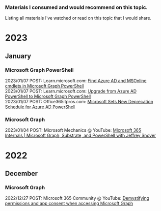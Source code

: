 
### Materials I consumed and would recommend on this topic.

Listing all materials I've watched or read on this topic that I would share.


# 2023

## January

### Microsoft Graph PowerShell
2023/01/07 POST: Learn.microsoft.com: [Find Azure AD and MSOnline cmdlets in Microsoft Graph PowerShell](https://learn.microsoft.com/en-us/powershell/microsoftgraph/azuread-msoline-cmdlet-map?view=graph-powershell-1.0)<br>
2023/01/07 POST: Learn.microsoft.com: [Upgrade from Azure AD PowerShell to Microsoft Graph PowerShell](https://learn.microsoft.com/en-us/powershell/microsoftgraph/migration-steps?view=graph-powershell-1.0)<br>
2023/01/07 POST: Office365itpros.com: [Microsoft Sets New Deprecation Schedule for Azure AD PowerShell](https://office365itpros.com/2022/03/17/azure-ad-powershell-deprecation/)<br>

### Microsoft Graph
2023/01/04 POST: Microsoft Mechanics @ YouTube: [Microsoft 365 Internals | Microsoft Graph, Substrate, and PowerShell with Jeffrey Snover](https://www.youtube.com/watch?v=uuiTR8r27Os)<br>

# 2022

## December

### Microsoft Graph
2022/12/27 POST: Microsoft 365 Community @ YouTube: [Demystifying permissions and app consent when accessing Microsoft Graph](https://www.youtube.com/watch?v=qRZQCdM9VtQ)
